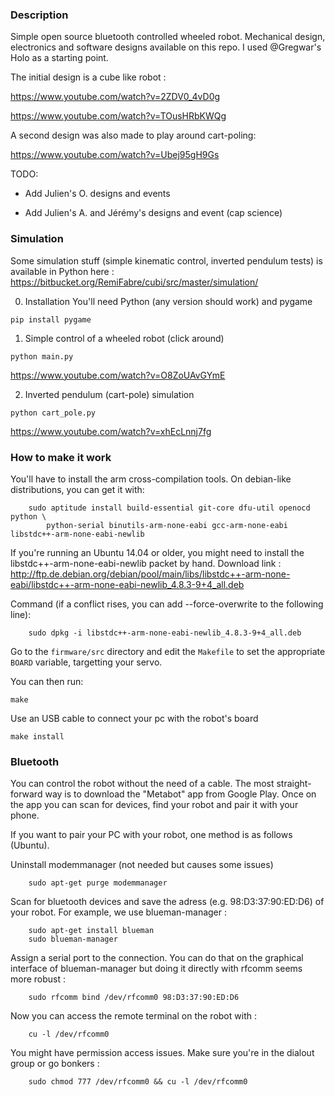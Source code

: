 ### Description
Simple open source bluetooth controlled wheeled robot. Mechanical design, electronics and software designs available on this repo.
I used @Gregwar's Holo as a starting point.

The initial design is a cube like robot :

https://www.youtube.com/watch?v=2ZDV0_4vD0g

https://www.youtube.com/watch?v=TOusHRbKWQg

A second design was also made to play around cart-poling:

https://www.youtube.com/watch?v=Ubej95gH9Gs

TODO:

- Add Julien's O. designs and events

- Add Julien's A. and Jérémy's designs and event (cap science)


### Simulation
Some simulation stuff (simple kinematic control, inverted pendulum tests) is available in Python here :
https://bitbucket.org/RemiFabre/cubi/src/master/simulation/

0) Installation
You'll need Python (any version should work) and pygame
```
pip install pygame
```

1) Simple control of a wheeled robot (click around)
```
python main.py
```
https://www.youtube.com/watch?v=O8ZoUAvGYmE

2) Inverted pendulum (cart-pole) simulation
```
python cart_pole.py
```
https://www.youtube.com/watch?v=xhEcLnnj7fg




### How to make it work
You'll have to install the arm cross-compilation tools. On debian-like distributions,
you can get it with:

```
    sudo aptitude install build-essential git-core dfu-util openocd python \
        python-serial binutils-arm-none-eabi gcc-arm-none-eabi libstdc++-arm-none-eabi-newlib
```
If you're running an Ubuntu 14.04 or older, you might need to install the libstdc++-arm-none-eabi-newlib packet by hand. Download link :
http://ftp.de.debian.org/debian/pool/main/libs/libstdc++-arm-none-eabi/libstdc++-arm-none-eabi-newlib_4.8.3-9+4_all.deb

Command (if a conflict rises, you can add --force-overwrite to the following line):
```
	sudo dpkg -i libstdc++-arm-none-eabi-newlib_4.8.3-9+4_all.deb
```
Go to the `firmware/src` directory and edit the `Makefile` to set the appropriate
`BOARD` variable, targetting your servo.

You can then run:

```
make
```

Use an USB cable to connect your pc with the robot's board

```
make install
```
### Bluetooth
You can control the robot without the need of a cable. The most straight-forward way is to download the "Metabot" app from Google Play. Once on the app you can scan for devices, find your robot and pair it with your phone.

If you want to pair your PC with your robot, one method is as follows (Ubuntu).

Uninstall modemmanager (not needed but causes some issues)

```
    sudo apt-get purge modemmanager
```

Scan for bluetooth devices and save the adress (e.g. 98:D3:37:90:ED:D6) of your robot. For example, we use blueman-manager :

```
    sudo apt-get install blueman
    sudo blueman-manager
```

Assign a serial port to the connection. You can do that on the graphical interface of blueman-manager but doing it directly with rfcomm seems more robust :

```
    sudo rfcomm bind /dev/rfcomm0 98:D3:37:90:ED:D6
```

Now you can access the remote terminal on the robot with :

```
    cu -l /dev/rfcomm0
```

You might have permission access issues. Make sure you're in the dialout group or go bonkers :

```
    sudo chmod 777 /dev/rfcomm0 && cu -l /dev/rfcomm0
```

